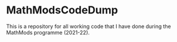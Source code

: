 # MathModsCodeDump

This is a repository for all working code that I have done during the MathMods programme (2021-22). 
